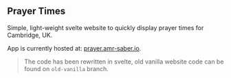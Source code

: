 ## Prayer Times

Simple, light-weight svelte website to quickly display prayer times for Cambridge, UK.

App is currently hosted at: [prayer.amr-saber.io](https://prayer.amr-saber.io).

> The code has been rewritten in svelte, old vanilla website code can be found on `old-vanilla` branch.
